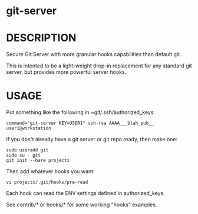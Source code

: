 # git-server

# DESCRIPTION

Secure Git Server with more granular hooks capabilities than default git.

This is intented to be a light-weight drop-in replacement for any
standard git server, but provides more powerful server hooks.

# USAGE

Put something like the following in ~git/.ssh/authorized_keys:

```
command="git-server KEY=USER1" ssh-rsa AAAA___blah_pub__ user1@workstation
```

If you don't already have a git server or git repo ready, then make one:

```
sudo useradd git
sudo su - git
git init --bare projectx
```

Then add whatever hooks you want:

```
vi projectx/.git/hooks/pre-read
```

Each hook can read the ENV settings defined in authorized_keys.

See contrib/* or hooks/* for some working "hooks" examples.
